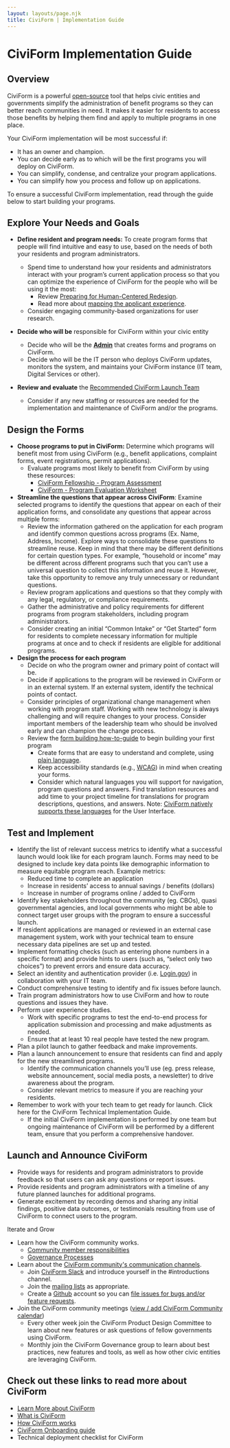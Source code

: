 ```yaml
---
layout: layouts/page.njk
title: CiviForm | Implementation Guide
---
```


# CiviForm Implementation Guide

## Overview

CiviForm is a powerful [open-source](https://en.wikipedia.org/wiki/Open_source) tool that helps civic entities and governments simplify the administration of benefit programs so they can better reach communities in need. It makes it easier for residents to access those benefits by helping them find and apply to multiple programs in one place.

Your CiviForm implementation will be most successful if:

* It has an owner and champion.  
* You can decide early as to which will be the first programs you will deploy on CiviForm.  
* You can simplify, condense, and centralize your program applications.  
* You can simplify how you process and follow up on applications.

To ensure a successful CiviForm implementation, read through the guide below to start building your programs. 

## Explore Your Needs and Goals

* **Define resident and program needs:** To create program forms that people will find intuitive and easy to use, based on the needs of both your residents and program administrators.  
  * Spend time to understand how your residents and administrators interact with your program’s current application process so that you can optimize the experience of CiviForm for the people who will be using it the most:  
    * Review [Preparing for Human-Centered Redesign](https://beeckcenter.georgetown.edu/report/preparing-for-human-centered-redesign/).  
    * Read more about [mapping the applicant experience](https://github.com/usds/benefits-enrollment-prototype/blob/master/assets/discovery-findings-mapping-enrollment-Nov2016.pdf).  
  * Consider engaging community-based organizations for user research.

* **Decide who will be** responsible for CiviForm within your civic entity  
  * Decide who will be the [**Admin**](https://docs.civiform.us/overview/how-does-civiform-work#civiform-admin-experience) that creates forms and programs on CiviForm.   
  * Decide who will be the IT person who deploys CiviForm updates, monitors the system, and maintains your CiviForm instance (IT team, Digital Services or other).

* **Review and evaluate** the [Recommended CiviForm Launch Team](https://docs.google.com/document/d/1AacsuDbMmVfmBuWWSNRz3nOUYR3WG5_KDnDgxrc6z0A/edit)  
  * Consider if any new staffing or resources are needed for the implementation and maintenance of CiviForm and/or the programs.

## Design the Forms

* **Choose programs to put in CiviForm:** Determine which programs will benefit most from using CiviForm (e.g., benefit applications, complaint forms, event registrations, permit applications).  
  * Evaluate programs most likely to benefit from CiviForm by using these resources:  
    *  [CiviForm Fellowship - Program Assessment](https://docs.google.com/document/d/10TTk68evp-X8iJ2W3S2--MpiqMeg1Uf0jTysbZITEdg/edit?usp=sharing)  
    *  [CiviForm - Program Evaluation Worksheet ](https://docs.google.com/spreadsheets/d/1_NNMln-LOAxxXCoYgh1oI0uaS6YhoyMoBvudaiKRMm4/edit?resourcekey=0-KPl3Y1YgUYty81OKHbRMpQ#gid=629433048)  
* **Streamline the questions that appear across CiviForm**: Examine selected programs to identify the questions that appear on each of their application forms, and consolidate any questions that appear across multiple forms:  
  * Review the information gathered on the application for each program and identify common questions across programs (Ex. Name, Address, Income). Explore ways to consolidate these questions to streamline reuse. Keep in mind that there may be different definitions for certain question types. For example, “household or income” may be different across different programs such that you can’t use a universal question to collect this information and reuse it. However, take this opportunity to remove any truly unnecessary or redundant questions.  
  * Review program applications and questions so that they comply with any legal, regulatory, or compliance requirements.   
  * Gather the administrative and policy requirements for different programs from program stakeholders, including program administrators.   
  * Consider creating an initial “Common Intake” or “Get Started” form for residents to complete necessary information for multiple programs at once and to check if residents are eligible for additional programs.  
* **Design the process for each program**  
  * Decide on who the program owner and primary point of contact will be.  
  * Decide if applications to the program will be reviewed in CiviForm or in an external system. If an external system, identify the technical points of contact.  
  * Consider principles of organizational change management when working with program staff. Working with new technology is always challenging and will require changes to your process. Consider important members of the leadership team who should be involved early and can champion the change process.   
  * Review the [form building how-to-guide](https://docs.civiform.us/user-manual/civiform-admin-guide/working-with-programs/create-a-program) to begin building your first program  
    * Create forms that are easy to understand and complete, using [plain language](http://plainlanguage.gov).  
    * Keep  accessibility standards (e.g., [WCAG](https://www.w3.org/WAI/standards-guidelines/wcag/)) in mind when creating your forms.  
    * Consider which natural languages you will support for navigation, program questions and answers. Find translation resources and add time to your project timeline for translations for program descriptions, questions, and answers. Note: [CiviForm natively supports these languages](https://docs.civiform.us/user-manual/civiform-admin-guide/manage-translations-for-programs-and-questions) for the User Interface.

## Test and Implement

* Identify the list of relevant success metrics to identify what a successful launch would look like for each program launch. Forms may need to be designed to include key data points like demographic information to measure equitable program reach. Example metrics:  
  * Reduced time to complete an application  
  * Increase in residents’ access to annual savings / benefits (dollars)  
  * Increase in number of programs online / added to CiviForm  
* Identify key stakeholders throughout the community (eg. CBOs), quasi governmental agencies, and  local governments who might be able to connect target user groups with the program to ensure a successful launch.  
* If resident applications are managed or reviewed in an external case management system, work with your technical team to ensure necessary data pipelines are set up and tested.  
* Implement formatting checks (such as entering phone numbers in a specific format) and provide hints to users (such as, “select only two choices”) to prevent errors and ensure data accuracy.  
* Select an identity and authentication provider (i.e. [Login.gov](http://Login.gov)) in collaboration with your IT team.  
* Conduct comprehensive testing to identify and fix issues before launch.  
* Train program administrators how to use CiviForm and how to route questions and issues they have.   
* Perform user experience studies.  
  * Work with specific programs to test the end-to-end process for application submission and processing and make adjustments as needed.  
  * Ensure that at least 10 real people have tested the new program.  
* Plan a pilot launch to gather feedback and make improvements.  
* Plan a launch announcement to ensure that residents can find and apply for the new streamlined programs.  
  * Identify the communication channels you’ll use (eg. press release, website announcement, social media posts, a newsletter) to drive awareness about the program.  
  * Consider relevant metrics to measure if you are reaching your residents.  
* Remember to work with your tech team to get ready for launch. Click here for the CiviForm Technical Implementation Guide.  
  * If the initial CiviForm implementation is performed by one team but ongoing maintenance of CiviForm will be performed by a different team, ensure that you perform a comprehensive handover.

## Launch and Announce CiviForm 

* Provide ways for residents and program administrators to provide feedback so that users can ask any questions or report issues.   
* Provide residents and program administrators with a timeline of any future planned launches for additional programs.  
* Generate excitement by recording demos and sharing any initial findings, positive data outcomes, or testimonials resulting from use of CiviForm to connect users to the program. 

Iterate and Grow

* Learn how the CiviForm community works.  
  * [Community member responsibilities](https://docs.civiform.us/governance-and-management/governance/roles-committees-and-responsibilities)  
  * [Governance Processes](https://docs.civiform.us/governance-and-management/governance/governance-processes)  
* Learn about the [CiviForm community's communication channels](https://docs.civiform.us/governance-and-management/governance/communication).  
  * Join [CiviForm Slack](https://civiform.slack.com/) and introduce yourself in the \#introductions channel.  
  * Join the [mailing lists](https://docs.civiform.us/governance-and-management/governance/communication) as appropriate.  
  * Create a [Github](https://github.com/) account so you can [file issues for bugs and/or feature requests](https://github.com/civiform/civiform/issues).  
* Join the CiviForm community meetings ([view / add CiviForm Community calendar](https://calendar.google.com/calendar/u/0?cid=Y18xMDk1OWVlMWExYzg4MTY0N2ZjZmRlZTY2NWQ4MjMyZGRlYjViOWUyNDUwNDdhM2MxYTlmZjJhMjc0NGNmZTNjQGdyb3VwLmNhbGVuZGFyLmdvb2dsZS5jb20))   
  * Every other week join the CiviForm Product Design Committee to learn about new features or ask questions of fellow governments using CiviForm.  
  * Monthly join the CiviForm Governance group to learn about best practices, new features and tools, as well as how other civic entities are leveraging CiviForm.

## Check out these links to read more about CiviForm

* [Learn More about CiviForm](https://civiform.us/learnmore/)  
* [What is CiviForm](https://docs.civiform.us/overview/what-is-civiform)  
* [How CiviForm works](https://docs.civiform.us/overview/how-does-civiform-work)  
* [CiviForm Onboarding guide](https://docs.civiform.us/user-manual/onboarding-guide)  
* Technical deployment checklist for CiviForm
